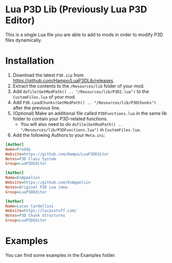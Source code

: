 # Lua P3D Lib (Previously Lua P3D Editor)
This is a single Lua file you are able to add to mods in order to modify P3D files dynamically.

# Installation
1. Download the latest `P3D.zip` from <https://github.com/Hampo/LuaP3DLib/releases>.
2. Extract the contents to the `/Resources/lib` folder of your mod.
3. Add `dofile(GetModPath() .. "/Resources/lib/P3D2.lua")` to the `CustomFiles.lua` of your mod.
4. Add `P3D.LoadChunks(GetModPath() .. "/Resources/lib/P3DChunks")` after the previous line.
5. (Optional) Make an additional file called `P3DFunctions.lua` in the same lib folder to contain your P3D-related functions.
   * You will also need to do `dofile(GetModPath() .. "/Resources/lib/P3DFunctions.lua")` in `CustomFiles.lua`.
6. Add the following Authors to your `Meta.ini`:
```ini
[Author]
Name=Proddy
Website=https://github.com/Hampo/LuaP3DEditor
Notes=P3D Class System
Group=LuaP3DEditor

[Author]
Name=EnAppelsin
Website=https://github.com/EnAppelsin
Notes=Original P3D Lua idea
Group=LuaP3DEditor

[Author]
Name=Lucas Cardellini
Website=https://lucasstuff.com/
Notes=P3D Chunk Structures
Group=LuaP3DEditor
```

# Examples
You can find some examples in the Examples folder.
